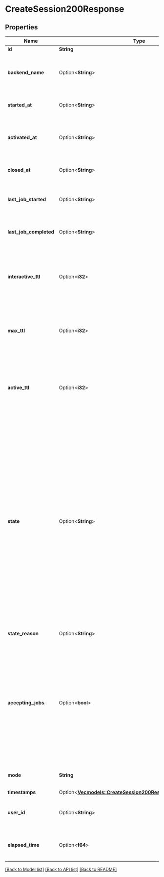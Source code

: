 # CreateSession200Response

## Properties

Name | Type | Description | Notes
------------ | ------------- | ------------- | -------------
**id** | **String** | Job ID | 
**backend_name** | Option<**String**> | Backend name. May not be set when in the \"open\" state. | 
**started_at** | Option<**String**> | Timestamp of when the session was started | [optional]
**activated_at** | Option<**String**> | Timestamp of when the session state was changed to active | [optional]
**closed_at** | Option<**String**> | Timestamp of when the session was closed | [optional]
**last_job_started** | Option<**String**> | Timestamp of when the last job in the session started | [optional]
**last_job_completed** | Option<**String**> | Timestamp of when the last job in the session completed | [optional]
**interactive_ttl** | Option<**i32**> | The maximum time (in seconds) between jobs to keep the session active | [optional]
**max_ttl** | Option<**i32**> | The maximum time (in seconds) for session to run, subject to plan limits | [optional]
**active_ttl** | Option<**i32**> | The remaining time (in seconds) for the session to be in the active state while jobs are running. | [optional]
**state** | Option<**String**> | The state of the session. - open: The session is waiting to run jobs. - active: The session has priority to run jobs on the backend and is running jobs or is waiting for more jobs to run. - inactive: The session does not have priority and is not running any jobs. - closed: The session is not running any jobs and will not accept/run new jobs.  | [optional]
**state_reason** | Option<**String**> | The reason for the state change. | [optional]
**accepting_jobs** | Option<**bool**> | If true, the session is actively accepting new jobs to be queued. If false, jobs will be rejected on create and the session will be immediately closed when there are no more jobs to run in the session. | [optional]
**mode** | **String** | Execution mode to run the session in | 
**timestamps** | Option<[**Vec<models::CreateSession200ResponseTimestampsInner>**](create_session_200_response_timestamps_inner.md)> |  | [optional]
**user_id** | Option<**String**> | The id of the user who created the session. | [optional]
**elapsed_time** | Option<**f64**> | Usage in seconds. Can be null for ongoing sessions. | [optional]

[[Back to Model list]](../README.md#documentation-for-models) [[Back to API list]](../README.md#documentation-for-api-endpoints) [[Back to README]](../README.md)


